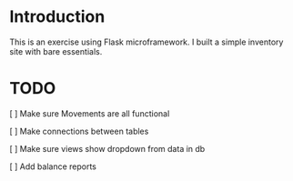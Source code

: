 # Introduction

This is an exercise using Flask microframework. I built a simple inventory site with bare essentials.

# TODO
[ ] Make sure Movements are all functional

[ ] Make connections between tables

[ ] Make sure views show dropdown from data in db

[ ] Add balance reports
